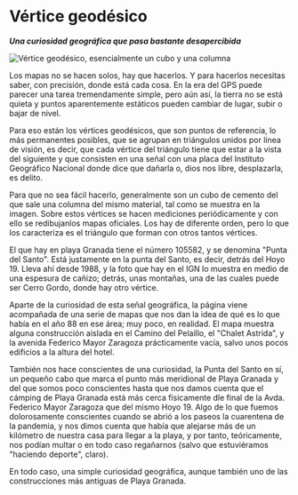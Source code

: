 # Vértice geodésico
__*Una curiosidad geográfica que pasa bastante desapercibida*__

![Vértice geodésico, esencialmente un cubo y una columna](img/vertice-geodesico.jpg)

Los mapas no se hacen solos, hay que hacerlos. Y para hacerlos necesitas saber, con precisión, donde está cada cosa. En la era del GPS puede parecer una tarea tremendamente simple, pero aún así, la tierra no se está quieta y puntos aparentemente estáticos pueden cambiar de lugar, subir o bajar de nivel.

Para eso están los vértices geodésicos, que son puntos de referencia, lo más permanentes posibles, que se agrupan en triángulos unidos por línea de visión, es decir, que cada vértice del triángulo tiene que estar a la vista del siguiente y que consisten en una señal con una placa del Instituto Geográfico Nacional donde dice que dañarla o, dios nos libre, desplazarla, es delito.

Para que no sea fácil hacerlo, generalmente son un cubo de cemento del que sale una columna del mismo material, tal como se muestra en la imagen. Sobre estos vértices se hacen mediciones periódicamente y con ello se redibujanlos mapas oficiales. Los hay de diferente orden, pero lo que los caracteriza es el triángulo que forman con otros tantos vértices.

El que hay en playa Granada tiene el número 105582, y se denomina "Punta del Santo". Está justamente en la punta del Santo, es decir, detrás del Hoyo 19. Lleva ahí desde 1988, y la foto que hay en el IGN lo muestra en medio de una espesura de cañizo; detrás, unas montañas, una de las cuales puede ser Cerro Gordo, donde hay otro vértice.

Aparte de la curiosidad de esta señal geográfica, la página viene acompañada de una serie de mapas que nos dan la idea de qué es lo que había en el año 88 en ese área; muy poco, en realidad. El mapa muestra alguna construcción aislada en el Camino del Pelaíllo, el "Chalet Astrida", y la avenida Federico Mayor Zaragoza prácticamente vacía, salvo unos pocos edificios a la altura del hotel.

También nos hace conscientes de una curiosidad, la Punta del Santo en sí, un pequeño cabo que marca el punto más meridional de Playa Granada y del que somos poco conscientes hasta que nos damos cuenta que el cámping de Playa Granada está más cerca físicamente dle final de la Avda. Federico Mayor Zaragoza que del mismo Hoyo 19. Algo de lo que fuemos dolorosamente conscientes cuando se abrió a los paseos la cuarentena de la pandemia, y nos dimos cuenta que había que alejarse más de un kilómetro de nuestra casa para llegar a la playa, y por tanto, teóricamente, nos podían multar o en todo caso regañarnos (salvo que estuviéramos "haciendo deporte", claro).

En todo caso, una simple curiosidad geográfica, aunque también uno de
las construcciones más antiguas de Playa Granada.
